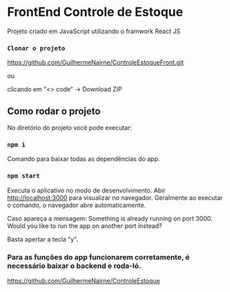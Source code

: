 # FrontEnd Controle de Estoque

Projeto criado em JavaScript utilizando o framwork React JS

### `Clonar o projeto`

https://github.com/GuilhermeNairne/ControleEstoqueFront.git

ou

clicando em "<> code" -> Download ZIP

## Como rodar o projeto

No diretório do projeto você pode executar:

### `npm i`

Comando para baixar todas as dependências do app.

### `npm start`

Executa o aplicativo no modo de desenvolvimento.
Abir [http://localhost:3000](http://localhost:3000) para visualizar no navegador.
Geralmente ao executar o comando, o navegador abre automaticamente.

Caso apareça a mensagem:
Something is already running on port 3000.
Would you like to run the app on another port instead?

Basta apertar a tecla "y".

### Para as funções do app funcionarem corretamente, é necessário baixar o backend e roda-ló.
https://github.com/GuilhermeNairne/ControleEstoque
